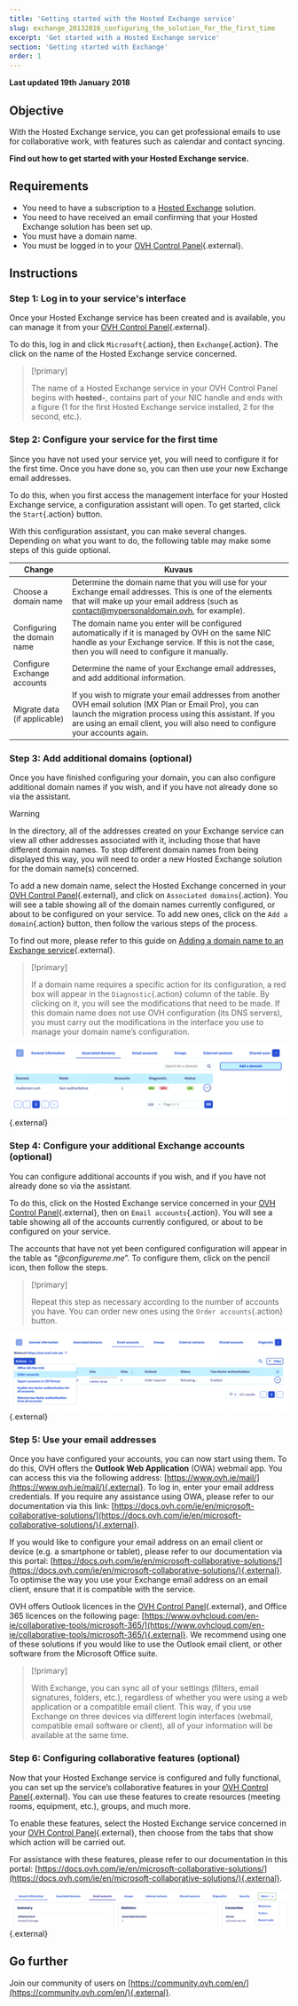 ```yaml
---
title: 'Getting started with the Hosted Exchange service'
slug: exchange_20132016_configuring_the_solution_for_the_first_time
excerpt: 'Get started with a Hosted Exchange service'
section: 'Getting started with Exchange'
order: 1
---
```


**Last updated 19th January 2018**

## Objective

With the Hosted Exchange service, you can get professional emails to use for collaborative work, with features such as calendar and contact syncing.

**Find out how to get started with your Hosted Exchange service.**

## Requirements

- You need to have a subscription to a [Hosted Exchange](https://www.ovhcloud.com/en-ie/emails/hosted-exchange/) solution.
- You need to have received an email confirming that your Hosted Exchange solution has been set up.
- You must have a domain name.
- You must be logged in to your [OVH Control Panel](https://www.ovh.com/auth/?action=gotomanager&from=https://www.ovh.ie/&ovhSubsidiary=ie){.external}.

## Instructions

### Step 1: Log in to your service's interface

Once your Hosted Exchange service has been created and is available, you can manage it from your [OVH Control Panel](https://www.ovh.com/auth/?action=gotomanager&from=https://www.ovh.ie/&ovhSubsidiary=ie){.external}.

To do this, log in and click `Microsoft`{.action}, then `Exchange`{.action}. The click on the name of the Hosted Exchange service concerned.

> [!primary]
>
> The name of a Hosted Exchange service in your OVH Control Panel begins with **hosted-**, contains part of your NIC handle and ends with a figure (1 for the first Hosted Exchange service installed, 2 for the second, etc.).
>

### Step 2: Configure your service for the first time

Since you have not used your service yet, you will need to configure it for the first time. Once you have done so, you can then use your new Exchange email addresses.

To do this, when you first access the management interface for your Hosted Exchange service, a configuration assistant will open. To get started, click the `Start`{.action} button.

With this configuration assistant, you can make several changes. Depending on what you want to do, the following table may make some steps of this guide optional.

|Change|Kuvaus|
|---|---|
|Choose a domain name|Determine the domain name that you will use for your Exchange email addresses. This is one of the elements that will make up your email address (such as contact@mypersonaldomain.ovh, for example).|
|Configuring the domain name|The domain name you enter will be configured automatically if it is managed by OVH on the same NIC handle as your Exchange service. If this is not the case, then you will need to configure it manually.|
|Configure Exchange accounts|Determine the name of your Exchange email addresses, and add additional information.|
|Migrate data (if applicable)|If you wish to migrate your email addresses from another OVH email solution (MX Plan or Email Pro), you can launch the migration process using this assistant. If you are using an email client, you will also need to configure your accounts again.|

### Step 3: Add additional domains (optional)

Once you have finished configuring your domain, you can also configure additional domain names if you wish, and if you have not already done so via the assistant.

> [!warning]
>
> In the directory, all of the addresses created on your Exchange service can view all other addresses associated with it, including those that have different domain names. To stop different domain names from being displayed this way, you will need to order a new Hosted Exchange solution for the domain name(s) concerned.
>

To add a new domain name, select the Hosted Exchange concerned in your [OVH Control Panel](https://www.ovh.com/auth/?action=gotomanager&from=https://www.ovh.ie/&ovhSubsidiary=ie){.external}, and click on `Associated domains`{.action}. You will see a table showing all of the domain names currently configured, or about to be configured on your service. To add new ones, click on the `Add a domain`{.action} button, then follow the various steps of the process.

To find out more, please refer to this guide on [Adding a domain name to an Exchange service](https://docs.ovh.com/ie/en/microsoft-collaborative-solutions/adding-domain-exchange/){.external}.

> [!primary]
>
> If a domain name requires a specific action for its configuration, a red box will appear in the `Diagnostic`{.action} column of the table. By clicking on it, you will see the modifications that need to be made. If this domain name does not use OVH configuration (its DNS servers), you must carry out the modifications in the interface you use to manage your domain name’s configuration. 
>

![Add a domain](images/first-steps-hosted-exchange-add-domain.png){.external}

### Step 4: Configure your additional Exchange accounts (optional)

You can configure additional accounts if you wish, and if you have not already done so via the assistant.

To do this, click on the Hosted Exchange service concerned in your [OVH Control Panel](https://www.ovh.com/auth/?action=gotomanager&from=https://www.ovh.ie/&ovhSubsidiary=ie){.external}, then on `Email accounts`{.action}. You will see a table showing all of the accounts currently configured, or about to be configured on your service.

The accounts that have not yet been configured configuration will appear in the table as “*@configureme.me*”. To configure them, click on the pencil icon, then follow the steps.

> [!primary]
>
> Repeat this step as necessary according to the number of accounts you have. You can order new ones using the `Order accounts`{.action} button.
>

![Add an account](images/first-steps-hosted-exchange-add-account.png){.external}

### Step 5: Use your email addresses

Once you have configured your accounts, you can now start using them. To do this, OVH offers the **Outlook Web Application** (OWA) webmail app. You can access this via the following address: [https://www.ovh.ie/mail/](https://www.ovh.ie/mail/){.external}. To log in, enter your email address credentials. If you require any assistance using OWA, please refer to our documentation via this link: [https://docs.ovh.com/ie/en/microsoft-collaborative-solutions/](https://docs.ovh.com/ie/en/microsoft-collaborative-solutions/){.external}.

If you would like to configure your email address on an email client or device (e.g. a smartphone or tablet), please refer to our documentation via this portal: [https://docs.ovh.com/ie/en/microsoft-collaborative-solutions/](https://docs.ovh.com/ie/en/microsoft-collaborative-solutions/){.external}. To optimise the way you use your Exchange email address on an email client, ensure that it is compatible with the service.

OVH offers Outlook licences in the [OVH Control Panel](https://www.ovh.com/auth/?action=gotomanager&from=https://www.ovh.ie/&ovhSubsidiary=ie){.external}, and Office 365 licences on the following page: [https://www.ovhcloud.com/en-ie/collaborative-tools/microsoft-365/](https://www.ovhcloud.com/en-ie/collaborative-tools/microsoft-365/){.external}. We recommend using one of these solutions if you would like to use the Outlook email client, or other software from the Microsoft Office suite.

> [!primary]
>
> With Exchange, you can sync all of your settings (filters, email signatures, folders, etc.), regardless of whether you were using a web application or a compatible email client.
> This way, if you use Exchange on three devices via different login interfaces (webmail, compatible email software or client), all of your information will be available at the same time.
>

### Step 6: Configuring collaborative features (optional)

Now that your Hosted Exchange service is configured and fully functional, you can set up the service’s collaborative features in your [OVH Control Panel](https://www.ovh.com/auth/?action=gotomanager&from=https://www.ovh.ie/&ovhSubsidiary=ie){.external}. You can use these features to create resources (meeting rooms, equipment, etc.), groups, and much more.

To enable these features, select the Hosted Exchange service concerned in your  [OVH Control Panel](https://www.ovh.com/auth/?action=gotomanager&from=https://www.ovh.ie/&ovhSubsidiary=ie){.external}, then choose from the tabs that show which action will be carried out.

For assistance with these features, please refer to our documentation in this portal: [https://docs.ovh.com/ie/en/microsoft-collaborative-solutions/](https://docs.ovh.com/ie/en/microsoft-collaborative-solutions/){.external}.

![Collaborative features](images/first-steps-hosted-exchange-intro-to-functions.png){.external}

## Go further

Join our community of users on [https://community.ovh.com/en/](https://community.ovh.com/en/){.external}.